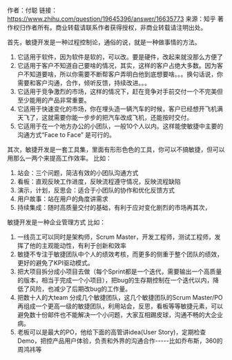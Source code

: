 作者：付聪
链接：https://www.zhihu.com/question/19645396/answer/16635773
来源：知乎
著作权归作者所有。商业转载请联系作者获得授权，非商业转载请注明出处。

首先，敏捷开发是一种过程控制论，通俗的说，就是一种做事情的方法。
1. 它适用于软件，因为软件是软的，可以改。要是硬件，改起来就没那么方便了
2. 它适用于客户不知道自己要啥的情况，其实，这样的客户占绝大多数。因为客户不知道要啥，所以你需要不断帮客户弄明白他到底想要啥。。。换句话说，你需要和客户沟通，合作，倾听反馈，持续改进。。。
3. 它适用于竞争激烈的市场，这样的情况下，赶在竞争对手前交付一个不完美但至少能用的产品非常重要。
4. 它适用于快速变化的市场，你在埋头造一辆汽车的时候，客户已经想开飞机满天飞了，这就需要你能一步步的把汽车改成飞机，还能按时交付。
5. 它适用于在一个地方办公的小团队，一般10个人以内。这样能使敏捷中主要的沟通方式“Face to Face” 是可行的。

其次，敏捷开发是一套工具集，里面有形形色色的工具，你可以不搞敏捷，但可以用那么一两个来提高工作效率。
比如：
1. 站会：三个问题，简洁有效的小团队沟通方式
2. 看板：直观反映工作进度，反映流程遵守情况，反映流程缺陷
3. 演示，计划，反思会：适合于小团队的协作和优化反馈方式
4. 用户故事：站在用户的角度讲需求
5. 持续集成：随时高质量交付的基础，有利于应对变化剧烈的市场再其次，

敏捷开发是一种企业管理方式
比如：
1. 一线员工可以同时是架构师，Scrum Master，开发工程师，测试工程师，发挥了他的主观能动性，有利于创新和效率
2. 敏捷不专注于敏捷团队中个人的绩效考核，而更多的侧重于整个团队的绩效，更好的避免了KPI驱动模式。
3. 把大项目拆分成小项目去做（每个Sprint都是一个迭代，需要输出一个高质量的版本，相当于完成一个小项目），把bug的生存期控制在一个迭代以内，降低了风险，也减少了后期改bug的工作量。
4. 把数十人的大team 分成几个敏捷团队，这几个敏捷团队的Scrum Master/PO再组成一个更高一级的敏捷团队，利用站会，反思，看板等等敏捷元素，可以避免数十份邮件也不能解决一个小问题，大家互相踢皮球，沟通不畅的大企业病。
5. 老板可以是最大的PO，他给下面的高管讲idea(User Story)，定期检查Demo，把控产品用户体验，负责和外界的沟通合作-----比如乔布斯，360的周鸿祎等
